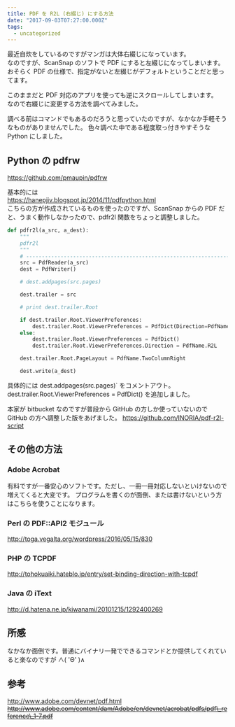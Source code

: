 ```yaml
---
title: PDF を R2L (右綴じ) にする方法
date: "2017-09-03T07:27:00.000Z"
tags:
  - uncategorized
---
```


最近自炊をしているのですがマンガは大体右綴じになっています。  
なのですが、ScanSnap のソフトで PDF にすると左綴じになってしまいます。  
おそらく PDF の仕様で、指定がないと左綴じがデフォルトということだと思ってます。

このままだと PDF 対応のアプリを使っても逆にスクロールしてしまいます。  
なので右綴じに変更する方法を調べてみました。

調べる前はコマンドでもあるのだろうと思っていたのですが、なかなか手軽そうなものがありませんでした。 色々調べた中である程度取っ付きやすそうな Python にしました。

## Python の pdfrw

https://github.com/pmaupin/pdfrw

基本的には  
https://hanepjiv.blogspot.jp/2014/11/pdfpython.html  
こちらの方が作成されているものを使ったのですが、ScanSnap からの PDF だと、うまく動作しなかったので、pdfr2l 関数をちょっと調整しました。

```python
def pdfr2l(a_src, a_dest):
    """
    pdfr2l
    """
    # --------------------------------------------------------------------------
    src = PdfReader(a_src)
    dest = PdfWriter()

    # dest.addpages(src.pages)

    dest.trailer = src

    # print dest.trailer.Root

    if dest.trailer.Root.ViewerPreferences:
        dest.trailer.Root.ViewerPreferences = PdfDict(Direction=PdfName.R2L)
    else:
        dest.trailer.Root.ViewerPreferences = PdfDict()
        dest.trailer.Root.ViewerPreferences.Direction = PdfName.R2L

    dest.trailer.Root.PageLayout = PdfName.TwoColumnRight

    dest.write(a_dest)
```

具体的には dest.addpages(src.pages)` をコメントアウト。 dest.trailer.Root.ViewerPreferences = PdfDict() を追加しました。

本家が bitbucket なのですが普段から GitHub の方しか使っていないので GitHub の方へ調整した版をあげました。 https://github.com/INORIA/pdf-r2l-script

## その他の方法

### Adobe Acrobat

有料ですが一番安心のソフトです。ただし、一冊一冊対応しないといけないので増えてくると大変です。 プログラムを書くのが面倒、または書けないという方はこちらを使うことになります。

### Perl の PDF::API2 モジュール

http://toga.vegalta.org/wordpress/2016/05/15/830

### PHP の TCPDF

http://tohokuaiki.hateblo.jp/entry/set-binding-direction-with-tcpdf

### Java の iText

http://d.hatena.ne.jp/kiwanami/20101215/1292400269

## 所感

なかなか面倒です。普通にバイナリ一発でできるコマンドとか提供してくれていると楽なのですが ∧( 'Θ' )∧

## 参考

http://www.adobe.com/devnet/pdf.html ~~http://www.adobe.com/content/dam/Adobe/en/devnet/acrobat/pdfs/pdf\_reference\_1-7.pdf~~
